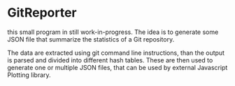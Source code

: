 # GitReporter

this small program in still work-in-progress. The idea is to generate some JSON file that summarize the statistics of a Git repository.

The data are extracted using git command line instructions, than the output is parsed and divided into different hash tables. These are then used to generate one or multiple JSON files, that can be used by external Javascript Plotting library.
